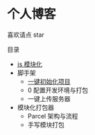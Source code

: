 # 个人博客

喜欢请点 star

目录

- [js 模块化](https://github.com/Li13/module)
- 脚手架
  - [一键初始化项目](https://github.com/Li13/my-cli/tree/master/cli-create)
  - 0 配置开发环境与打包
  - 一键上传服务器
- 模块化打包器
  - Parcel 架构与流程
  - 手写模块打包
